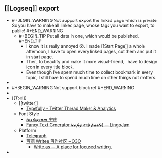 ## [[Logseq]] export
  - #+BEGIN_WARNING
    Not support export the linked page which is private
    So you have to make all linked page, whose tags you want to export, to public!
    #+END_WARNING
    - #+BEGIN_TIP
      Put all data in one, which would be published.
      #+END_TIP
      - I know it is really annoyed 😵. I made [[Start Page]] a whole afternoon, I have to open every linked pages, cut them and put it in start page.
      - Then, to beautify and make it more visual-friend, I have to design icon in every title block.
      - Even though I've spent much time to collect bookmark in every topic, I still have to spend much time on other things not matters.
  -
  - #+BEGIN_WARNING
    Not support block ref
    #+END_WARNING
-
- [[Tool]]
  - [[twitter]]
    - [Typefully - Twitter Thread Maker & Analytics](https://typefully.com/write)
  - Font Style
    - [𝓲𝓷𝓼𝓽𝓪𝓰𝓻𝓪𝓶 字體](https://tw.piliapp.com/instagram/fonts/)
    - [Fancy Text Generator (𝓬𝓸𝓹𝔂 𝖆𝖓𝖉 𝓹𝓪𝓼𝓽𝓮) ― LingoJam](https://lingojam.com/FancyTextGenerator)
  - Platform
    - [Telegraph](https://telegra.ph/)
    - [写意 Writee 写作社区 – O3O](https://o3o.foundation/project/writee/)
      - [Write.as — A place for focused writing.](https://write.as/)
-